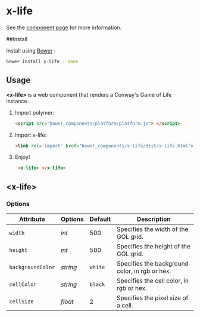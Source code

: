 x-life
================

See the [component page](http://polymerlabs.github.io/untitled-element) for more information.

##Install

Install using <a href='http://bower.io/' target='_blank'>Bower</a> : 

```sh
bower install x-life --save
```

## Usage

<b> \<x-life\> </b> is a web component that renders a Conway's Game of Life instance.

1. Import polymer:
	
	```html
	<script src="bower_components/platform/platform.js"> </script>
	```

2. Import x-life:
	```html
	<link rel='import' href="bower_components/x-life/dist/x-life.html"> 
	```

3. Enjoy!
	```html
	 <x-life> </x-life>
	```

## \<x-life\>

### Options

Attribute  | Options        | Default             | Description
---        | ---         | ---                 | ---
`width` | *int*   | 500             | Specifies the width of the GOL grid.
`height` | *int*   | 500            | Specifies the height of the GOL grid.
`backgroundColor` | *string*   | `white`             | Specifies the background color, in rgb or hex.
`cellColor` | *string*   | `black`             | Specifies the cell color, in rgb or hex.
`cellSize`     | *float*    |  2   | Specifies the pixel size of a cell.


